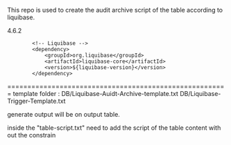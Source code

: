 This repo is used to create the audit archive script of the table according to liquibase.

<liquibase-version>4.6.2</liquibase-version>

			<!-- Liquibase -->
			<dependency>
				<groupId>org.liquibase</groupId>
				<artifactId>liquibase-core</artifactId>
				<version>${liquibase-version}</version>
			</dependency>
   =======================================================
template folder : 
DB/Liquibase-Auidt-Archive-template.txt
DB/Liquibase-Trigger-Template.txt

generate output will be on output table.


inside the "table-script.txt" need to add the  script of the table content with out the constrain 

